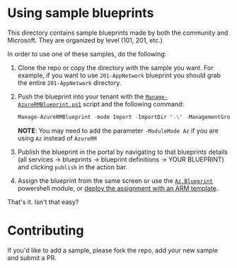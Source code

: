 # Using sample blueprints

This directory contains sample blueprints made by both the community and Microsoft. They are organized by level (101, 201, etc.)

In order to use one of these samples, do the following:

1. Clone the repo or copy the directory with the sample you want. For example, if you want to use `201-AppNetwork` blueprint you should grab the entire `201-AppNetwork` directory.
2. Push the blueprint into your tenant with the [`Manage-AzureRMBlueprint.ps1`](https://www.powershellgallery.com/packages/Manage-AzureRMBlueprint) script and the following command:
    ```powershell
    Manage-AzureRMBlueprint -mode Import -ImportDir ".\" -ManagementGroupID "ManagementGroupId"
    ```
    **NOTE**: You may need to add the parameter `-ModuleMode Az` if you are using `Az` instead of `AzureRM`

3. Publish the blueprint in the portal by navigating to that blueprints details (all services -> blueprints -> blueprint definitions -> YOUR BLUEPRINT) and clicking `publish` in the action bar.
4. Assign the blueprint from the same screen or use the [`Az.Blueprint`](https://www.powershellgallery.com/packages/Az.Blueprint) powershell module, or [deploy the assignment with an ARM template](../assign-blueprint//as-template-deployment).


That's it. Isn't that easy?

# Contributing

If you'd like to add a sample, please fork the repo, add your new sample and submit a PR.